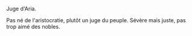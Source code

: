 Juge d'Aria.

Pas né de l'aristocratie, plutôt un juge du peuple. Sévère mais juste, pas trop aimé des nobles.
